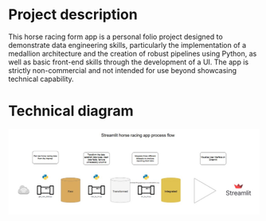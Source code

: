 # Project description

This horse racing form app is a personal folio project designed to demonstrate data engineering skills, particularly the implementation of a medallion architecture and the creation of robust pipelines using Python, as well as basic front-end skills through the development of a UI. The app is strictly non-commercial and not intended for use beyond showcasing technical capability.

# Technical diagram

![alt text](https://github.com/dventura11997/horse-form-sv-app/blob/main/doco/tech_diagram.jpg?raw=true)


